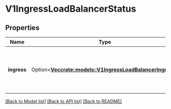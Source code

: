 # V1IngressLoadBalancerStatus

## Properties

Name | Type | Description | Notes
------------ | ------------- | ------------- | -------------
**ingress** | Option<[**Vec<crate::models::V1IngressLoadBalancerIngress>**](v1.IngressLoadBalancerIngress.md)> | ingress is a list containing ingress points for the load-balancer. | [optional]

[[Back to Model list]](../README.md#documentation-for-models) [[Back to API list]](../README.md#documentation-for-api-endpoints) [[Back to README]](../README.md)



